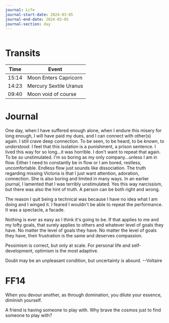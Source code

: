 ```yaml
---
journal: Life
journal-start-date: 2024-03-05
journal-end-date: 2024-03-05
journal-section: day
---
```


```calendar-nav
```

# Transits
| Time | Event |
|------|-------|
| 15:14 | Moon Enters Capricorn |
| 14:23 | Mercury Sextile Uranus |
| 09:40 | Moon void of course |



# Journal
One day, when I  have suffered enough alone, when I endure this misery for long enough, I will have paid my dues, and I can connect with other(s) again. I still crave deep connection. To be seen, to be heard, to be *known*, to *understood*. I feel that this isolation is a punishment, a prison sentence. I lived this way for so long...it was horrible. I don't want to repeat that again. To be so unstimulated. I'm so boring as my only company...unless I am in flow. Either I need to constantly be in flow or I am bored, restless, uncomfortable. Endless flow just sounds like dissociation. The truth regarding missing Victoria is that I  just want attention, adoration, connection. She is also boring and limited in many ways. In an earlier journal, I lamented that I was  terribly unstimulated. Yes this way narcissism, but there was also the hint of truth. A person can be both right and wrong. 

The reason I quit being a technical was because I have no idea what I am doing and I winged it. I feared I wouldn't be able to repeat the performance. It was a spectacle, a facade.

Nothing is ever as easy as I think it's going to be. If that applies to me and my lofty goals, that surely applies to others and whatever level of goals they have. No matter the level of goals they  have. No matter the level of goals they have, their frustration is the same and deserves compassion.

Pessimism is correct, but only at scale. For personal  life and self-development, optimism is the most adaptive. 

Doubt may be an unpleasant condition, but uncertainty is absurd. --Voltaire


# FF14
When you devour another, as through domination, you dilute  your essence, diminish yourself.

A friend is having someone to play with. Why brave the cosmos just to find someone to play with?


